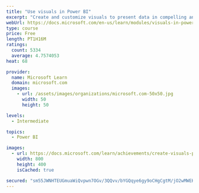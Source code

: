 ```yaml
---
title: "Use visuals in Power BI"
excerpt: "Create and customize visuals to present data in compelling and insightful ways."
webUrl: https://docs.microsoft.com/en-us/learn/modules/visuals-in-power-bi/
type: course
price: Free
length: PT1H16M
ratings:
  count: 5334
  average: 4.7574053
heat: 68

provider:
  name: Microsoft Learn
  domain: microsoft.com
  images:
    - url: /assets/images/organizations/microsoft.com-50x50.jpg
      width: 50
      height: 50

levels:
  - Intermediate

topics:
  - Power BI

images:
  - url: https://docs.microsoft.com/learn/achievements/create-visuals-power-bi-desktop-social.png
    width: 800
    height: 400
    isCached: true

secured: "sm55JWNHTEUGmuaWiQvpwn7OGv/3QQvv/bYGQqye6gy9oCHgCgtM/jO2wMWEHMN2698QhABVpqKyIxYFLrp37cXkoJGLIdxoGuK4PVGIwZPsx6KRcTUFRcnQDMx/zir/kTiTT1GajLD/zYpokNDQqFj0v+RcIW185GTIOS6D5HP07p6lue23QB7b/C3D2NiZUuLTg+TuZci7fi54fis/b1HKU9X7F6MYGncDrt6isxEJkLonYSCrmeeI8CnKlsELAG5kMiCbXDaYgEDN4HNDnZkomFOIjlbF3vMIFlCyWs960WCBL43Wks4T5ovZIqG7cDQrizfr9XyDk0Wcx1jWEANDvhzgVuCfJu0SHyMQRyWmLhGqXvg5wUo210CpQFImsBlpNQRZw0QF1raHA4xuTT0B29UtmaeeWPPa4KwrmYU=;Fa7jmlR/IkwhumdTVrQC+w=="
---
```


